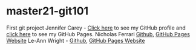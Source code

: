 # master21-git101
First git project
Jennifer Carey - [Click here](https://github.com/jennifer-carey) to see my GitHub profile and [click here](https://jennifer-carey.github.io/) to see my GitHub Pages.
Nicholas Ferrari [Github](https://github.com/NickFerra), [GitHub Pages Website](https://nickferra.github.io/NickWeb/)
Le-Ann Wright - [Github](https://github.com/LRWright), [GitHub Pages Website](https://lrwright.github.io/)